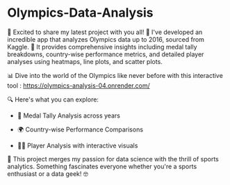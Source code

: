 # Olympics-Data-Analysis
🚀 Excited to share my latest project with you all! 🌟 I've developed an incredible app that analyzes Olympics data up to 2016, sourced from Kaggle. 🏅 It provides comprehensive insights including medal tally breakdowns, country-wise performance metrics, and detailed player analyses using heatmaps, line plots, and scatter plots.



📊 Dive into the world of the Olympics like never before with this interactive tool : https://olympics-analysis-04.onrender.com/



🔍 Here's what you can explore:

- 🥇 Medal Tally Analysis across years

- 🌍 Country-wise Performance Comparisons

- 🏃‍♂️ Player Analysis with interactive visuals



🎯 This project merges my passion for data science with the thrill of sports analytics. Something fascinates everyone whether you're a sports enthusiast or a data geek! 🤓
